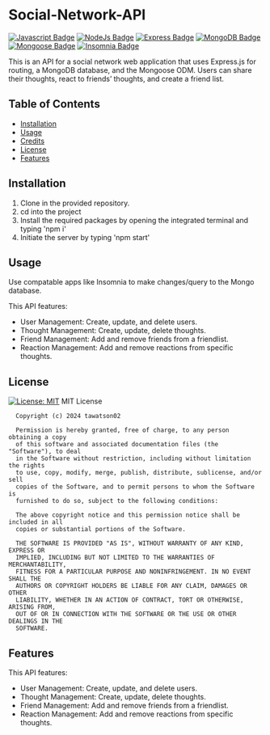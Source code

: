 # Social-Network-API
[![Javascript Badge](https://img.shields.io/badge/JavaScript-F7DF1E?logo=javascript&logoColor=000&style=for-the-badge)]() [![NodeJs Badge](https://img.shields.io/badge/NodeJs-339933?logo=node.js&logoColor=FFF&style=for-the-badge)]() [![Express Badge](https://img.shields.io/badge/Express-000000?logo=express&logoColor=FFF&style=for-the-badge)]() [![MongoDB Badge](https://img.shields.io/badge/MongoDB-47A248?logo=mongodb&logoColor=FFF&style=for-the-badge)]() [![Mongoose Badge](https://img.shields.io/badge/Mongoose-880000?logo=mongoose&logoColor=FFF&style=for-the-badge)]() [![Insomnia Badge](https://img.shields.io/badge/Insomnia-4000BF?logo=insomnia&logoColor=FFF&style=for-the-badge)]()

This is an API for a social network web application that uses Express.js for routing, a MongoDB database, and the Mongoose ODM. Users can share their thoughts, react to friends’ thoughts, and create a friend list. 


## Table of Contents 


- [Installation](#installation)
- [Usage](#usage)
- [Credits](#credits)
- [License](#license)
- [Features](#features)

## Installation
1. Clone in the provided repository.
2. cd into the project
3. Install the required packages by opening the integrated terminal and typing 'npm i'
4. Initiate the server by typing 'npm start'


## Usage

Use compatable apps like Insomnia to make changes/query to the Mongo database. 

This API features: 
- User Management: Create, update, and delete users.
- Thought Management: Create, update, delete thoughts.
- Friend Management: Add and remove friends from a friendlist.
- Reaction Management: Add and remove reactions from specific thoughts.



## License
 [![License: MIT](https://img.shields.io/badge/License-MIT-yellow.svg)](https://opensource.org/licenses/MIT)
  MIT License

      Copyright (c) 2024 tawatson02
      
      Permission is hereby granted, free of charge, to any person obtaining a copy
      of this software and associated documentation files (the "Software"), to deal
      in the Software without restriction, including without limitation the rights
      to use, copy, modify, merge, publish, distribute, sublicense, and/or sell
      copies of the Software, and to permit persons to whom the Software is
      furnished to do so, subject to the following conditions:
      
      The above copyright notice and this permission notice shall be included in all
      copies or substantial portions of the Software.
      
      THE SOFTWARE IS PROVIDED "AS IS", WITHOUT WARRANTY OF ANY KIND, EXPRESS OR
      IMPLIED, INCLUDING BUT NOT LIMITED TO THE WARRANTIES OF MERCHANTABILITY,
      FITNESS FOR A PARTICULAR PURPOSE AND NONINFRINGEMENT. IN NO EVENT SHALL THE
      AUTHORS OR COPYRIGHT HOLDERS BE LIABLE FOR ANY CLAIM, DAMAGES OR OTHER
      LIABILITY, WHETHER IN AN ACTION OF CONTRACT, TORT OR OTHERWISE, ARISING FROM,
      OUT OF OR IN CONNECTION WITH THE SOFTWARE OR THE USE OR OTHER DEALINGS IN THE
      SOFTWARE.
      



## Features

This API features: 
- User Management: Create, update, and delete users.
- Thought Management: Create, update, delete thoughts.
- Friend Management: Add and remove friends from a friendlist.
- Reaction Management: Add and remove reactions from specific thoughts.

